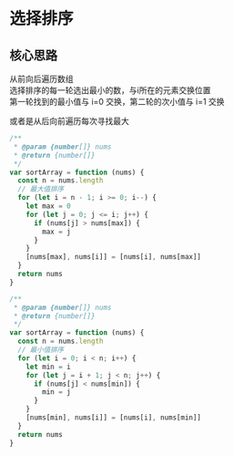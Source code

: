 # 选择排序

## 核心思路

从前向后遍历数组  
选择排序的每一轮选出最小的数，与i所在的元素交换位置  
第一轮找到的最小值与 i=0 交换，第二轮的次小值与 i=1 交换  

或者是从后向前遍历每次寻找最大

```js
/**
 * @param {number[]} nums
 * @return {number[]}
 */
var sortArray = function (nums) {
  const n = nums.length
  // 最大值排序
  for (let i = n - 1; i >= 0; i--) {
    let max = 0
    for (let j = 0; j <= i; j++) {
      if (nums[j] > nums[max]) {
        max = j
      }
    }
    [nums[max], nums[i]] = [nums[i], nums[max]]
  }
  return nums
}
```

```js
/**
 * @param {number[]} nums
 * @return {number[]}
 */
var sortArray = function (nums) {
  const n = nums.length
  // 最小值排序
  for (let i = 0; i < n; i++) {
    let min = i
    for (let j = i + 1; j < n; j++) {
      if (nums[j] < nums[min]) {
        min = j
      }
    }
    [nums[min], nums[i]] = [nums[i], nums[min]]
  }
  return nums
}
```
